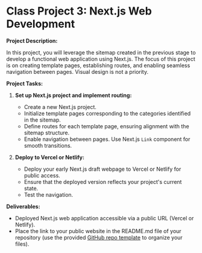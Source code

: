 # Class Project 3: Next.js Web Development

**Project Description:**

In this project, you will leverage the sitemap created in the previous stage to develop a functional web application using Next.js. The focus of this project is on creating template pages, establishing routes, and enabling seamless navigation between pages. Visual design is not a priority.

**Project Tasks:**

1. **Set up Next.js project and implement routing:**
   - Create a new Next.js project.
   - Initialize template pages corresponding to the categories identified in the sitemap.  
   - Define routes for each template page, ensuring alignment with the sitemap structure.
   - Enable navigation between pages. Use Next.js `Link` component for smooth transitions.

2. **Deploy to Vercel or Netlify:**
   - Deploy your early Next.js draft webpage to Vercel or Netlify for public access.
   - Ensure that the deployed version reflects your project's current state.
   - Test the navigation.

**Deliverables:**

- Deployed Next.js web application accessible via a public URL (Vercel or Netlify).
- Place the link to your public website in the README.md file of your repository (use the provided [GitHub repo template](https://github.com/mcagalj/HCI-2023-24-template.git) to organize your files).

